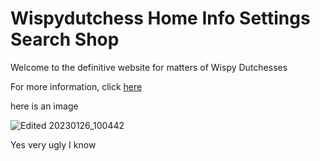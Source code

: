 # Wispydutchess      Home    Info    Settings    Search    Shop

Welcome to the definitive website for matters of Wispy Dutchesses

For more information, click [here](https://inkvoiid.netlify.app/)

here is an image

![Edited 20230126_100442](https://user-images.githubusercontent.com/123790735/215248999-e7d3c1f9-0b9d-4d8e-b8ef-78636133dfc6.jpg "very image")

Yes very ugly I know
